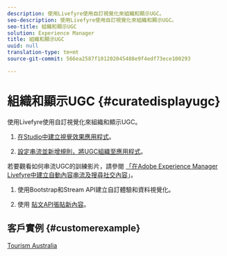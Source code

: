 ```yaml
---
description: 使用Livefyre使用自訂視覺化來組織和顯示UGC。
seo-description: 使用Livefyre使用自訂視覺化來組織和顯示UGC。
seo-title: 組織和顯示UGC
solution: Experience Manager
title: 組織和顯示UGC
uuid: null
translation-type: tm+mt
source-git-commit: 566ea2587f101202045488e9f4edf73ece100293

---
```



# 組織和顯示UGC {#curatedisplayugc}

使用Livefyre使用自訂視覺化來組織和顯示UGC。

1. [在Studio中建立視覺效果應用程式](/help/using/c-about-apps/c-create-an-app.md)。

1. [設定串流並新增規則，將UGC組織至應用程式](/help/using/c-streams/c-streams.md)。

若要觀看如何串流UGC的訓練影片，請參閱 [「在Adobe Experience Manager Livefyre中建立自動內容串流及搜尋社交內容](https://helpx.adobe.com/experience-manager/tutorials.html)」。

1. 使用Bootstrap和Stream API建立自訂體驗和資料視覺化。

1. 使用 [貼文API張貼新內容](https://api.livefyre.com/docs/apis/by-category/collection-content#operation=urn:livefyre:apis:quill:operations:api:v3.0:collection:post:method=post)。

## 客戶實例 {#customerexample}

[Tourism Australia](https://www.australia.com/en-us)
